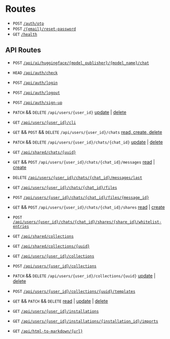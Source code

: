 # Routes

- `POST` [`/auth/otp`](../auth_otp.md)
- `POST` [`/{email}/reset-password`](../email_reset-password.md)
- `GET` [`/health`](../health.md)

## API Routes

- `POST` [`/api/ai/huggingface/{model_publisher}/{model_name}/chat`](../api_ai_huggingface_chat.md)

- `HEAD` [`/api/auth/check`](../api_auth_check.md)
- `POST` [`/api/auth/login`](../api_auth_login.md)
- `POST` [`/api/auth/logout`](../api_auth_logout.md)
- `POST` [`/api/auth/sign-up`](../api_auth_sign-up.md)

- `PATCH` && `DELETE` `/api/users/{user_id}` [update](../api_users_update.md) | [delete](../api_users_delete.md)
- `GET` [`/api/users/{user_id}/cli`](../api_users_cli.md)

- `GET` && `POST` && `DELETE` `/api/users/{user_id}/chats` [read, create, delete](../api_users_chats.md)
- `PATCH` && `DELETE` `/api/users/{user_id}/chats/{chat_id}` [update](../api_users_chats_update.md) | [delete](../api_users_chats_delete.md)

- `GET` [`/api/shared/chats/{uuid}`](../api_shared_chats.md)

- `GET` && `POST` `/api/users/{user_id}/chats/{chat_id}/messages` [read](../api_users_chats_messages.md) | [create](../api_users_chats_messages_create.md)
- `DELETE` [`/api/users/{user_id}/chats/{chat_id}/messages/last`](../api_users_chats_messages_last_delete.md)

- `GET` [`/api/users/{user_id}/chats/{chat_id}/files`](../api_users_chats_files.md)
- `POST` [`/api/users/{user_id}/chats/{chat_id}/files/{message_id}`](../api_users_chats_files_create.md)

- `GET` && `POST` `/api/users/{user_id}/chats/{chat_id}/shares` [read](../api_users_chats_shares.md) | [create](../api_users_chats_shares_create.md)
- `POST` [`/api/users/{user_id}/chats/{chat_id}/shares/{share_id}/whitelist-entries`](../api_users_chats_shares_whitelist_entries_create.md)

- `GET` [`/api/shared/collections`](../api_shared_collections.get.md)
- `GET` [`/api/shared/collections/{uuid}`](../api_shared_collections_uuid.get.md)
- `GET` [`/api/users/{user_id}/collections`](../api_users_collections.get.md)
- `POST` [`/api/users/{user_id}/collections`](../api_users_collections.post.md)
- `PATCH` && `DELETE` `/api/users/{user_id}/collections/{uuid}` [update](../api_users_collections_uuid.patch.md) | [delete](../api_users_collections_uuid.delete.md)
- `POST` [`/api/users/{user_id}/collections/{uuid}/templates`](../api_users_collections_uuid_templates.post.md)
- `GET` && `PATCH` && `DELETE` [read](../api_users_collections_uuid_templates_id.get.md) | [update](../api_users_collections_uuid_templates_id.patch.md) | [delete](../api_users_collections_uuid_templates_id.delete.md)

- `GET` [`/api/users/{user_id}/installations`](../api_users_installations.md)
- `GET` [`/api/users/{user_id}/installations/{installation_id}/imports`](../api_users_installations_imports.md)

- `GET` [`/api/html-to-markdown/{url}`](../api_html-to-markdown.md)

